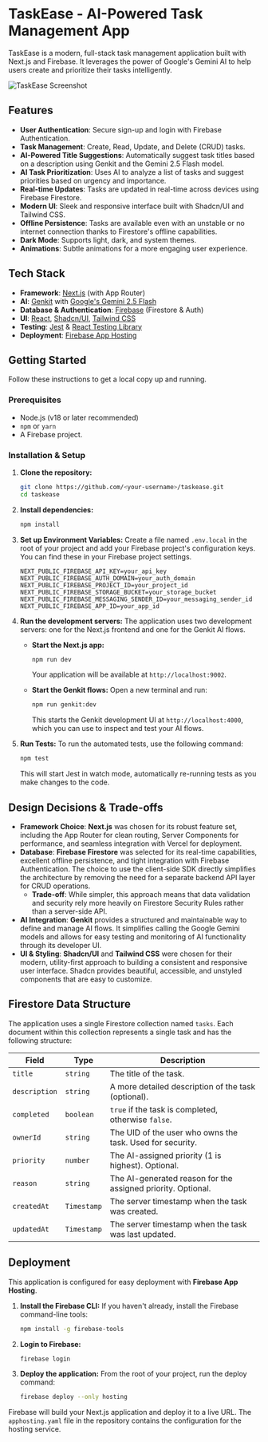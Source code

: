 # TaskEase - AI-Powered Task Management App

TaskEase is a modern, full-stack task management application built with Next.js and Firebase. It leverages the power of Google's Gemini AI to help users create and prioritize their tasks intelligently.

![TaskEase Screenshot](https://picsum.photos/seed/1/600/400)

## Features

- **User Authentication**: Secure sign-up and login with Firebase Authentication.
- **Task Management**: Create, Read, Update, and Delete (CRUD) tasks.
- **AI-Powered Title Suggestions**: Automatically suggest task titles based on a description using Genkit and the Gemini 2.5 Flash model.
- **AI Task Prioritization**: Uses AI to analyze a list of tasks and suggest priorities based on urgency and importance.
- **Real-time Updates**: Tasks are updated in real-time across devices using Firebase Firestore.
- **Modern UI**: Sleek and responsive interface built with Shadcn/UI and Tailwind CSS.
- **Offline Persistence**: Tasks are available even with an unstable or no internet connection thanks to Firestore's offline capabilities.
- **Dark Mode**: Supports light, dark, and system themes.
- **Animations**: Subtle animations for a more engaging user experience.

## Tech Stack

- **Framework**: [Next.js](https://nextjs.org/) (with App Router)
- **AI**: [Genkit](https://firebase.google.com/docs/genkit) with [Google's Gemini 2.5 Flash](https://deepmind.google/technologies/gemini/flash/)
- **Database & Authentication**: [Firebase](https://firebase.google.com/) (Firestore & Auth)
- **UI**: [React](https://reactjs.org/), [Shadcn/UI](https://ui.shadcn.com/), [Tailwind CSS](https://tailwindcss.com/)
- **Testing**: [Jest](https://jestjs.io/) & [React Testing Library](https://testing-library.com/docs/react-testing-library/intro/)
- **Deployment**: [Firebase App Hosting](https://firebase.google.com/docs/app-hosting)

## Getting Started

Follow these instructions to get a local copy up and running.

### Prerequisites

- Node.js (v18 or later recommended)
- `npm` or `yarn`
- A Firebase project.

### Installation & Setup

1.  **Clone the repository:**
    ```sh
    git clone https://github.com/<your-username>/taskease.git
    cd taskease
    ```

2.  **Install dependencies:**
    ```sh
    npm install
    ```

3.  **Set up Environment Variables:**
    Create a file named `.env.local` in the root of your project and add your Firebase project's configuration keys. You can find these in your Firebase project settings.
    ```
    NEXT_PUBLIC_FIREBASE_API_KEY=your_api_key
    NEXT_PUBLIC_FIREBASE_AUTH_DOMAIN=your_auth_domain
    NEXT_PUBLIC_FIREBASE_PROJECT_ID=your_project_id
    NEXT_PUBLIC_FIREBASE_STORAGE_BUCKET=your_storage_bucket
    NEXT_PUBLIC_FIREBASE_MESSAGING_SENDER_ID=your_messaging_sender_id
    NEXT_PUBLIC_FIREBASE_APP_ID=your_app_id
    ```

4.  **Run the development servers:**
    The application uses two development servers: one for the Next.js frontend and one for the Genkit AI flows.

    -   **Start the Next.js app:**
        ```sh
        npm run dev
        ```
        Your application will be available at `http://localhost:9002`.

    -   **Start the Genkit flows:**
        Open a new terminal and run:
        ```sh
        npm run genkit:dev
        ```
        This starts the Genkit development UI at `http://localhost:4000`, which you can use to inspect and test your AI flows.

5.  **Run Tests:**
    To run the automated tests, use the following command:
    ```sh
    npm test
    ```
    This will start Jest in watch mode, automatically re-running tests as you make changes to the code.

## Design Decisions & Trade-offs

- **Framework Choice**: **Next.js** was chosen for its robust feature set, including the App Router for clean routing, Server Components for performance, and seamless integration with Vercel for deployment.
- **Database**: **Firebase Firestore** was selected for its real-time capabilities, excellent offline persistence, and tight integration with Firebase Authentication. The choice to use the client-side SDK directly simplifies the architecture by removing the need for a separate backend API layer for CRUD operations.
    - **Trade-off**: While simpler, this approach means that data validation and security rely more heavily on Firestore Security Rules rather than a server-side API.
- **AI Integration**: **Genkit** provides a structured and maintainable way to define and manage AI flows. It simplifies calling the Google Gemini models and allows for easy testing and monitoring of AI functionality through its developer UI.
- **UI & Styling**: **Shadcn/UI** and **Tailwind CSS** were chosen for their modern, utility-first approach to building a consistent and responsive user interface. Shadcn provides beautiful, accessible, and unstyled components that are easy to customize.

## Firestore Data Structure

The application uses a single Firestore collection named `tasks`. Each document within this collection represents a single task and has the following structure:

| Field         | Type      | Description                                               |
|---------------|-----------|-----------------------------------------------------------|
| `title`       | `string`  | The title of the task.                                    |
| `description` | `string`  | A more detailed description of the task (optional).       |
| `completed`   | `boolean` | `true` if the task is completed, otherwise `false`.       |
| `ownerId`     | `string`  | The UID of the user who owns the task. Used for security. |
| `priority`    | `number`  | The AI-assigned priority (1 is highest). Optional.        |
| `reason`      | `string`  | The AI-generated reason for the assigned priority. Optional.|
| `createdAt`   | `Timestamp`| The server timestamp when the task was created.           |
| `updatedAt`   | `Timestamp`| The server timestamp when the task was last updated.      |

## Deployment

This application is configured for easy deployment with **Firebase App Hosting**.

1.  **Install the Firebase CLI:**
    If you haven't already, install the Firebase command-line tools:
    ```sh
    npm install -g firebase-tools
    ```

2.  **Login to Firebase:**
    ```sh
    firebase login
    ```

3.  **Deploy the application:**
    From the root of your project, run the deploy command:
    ```sh
    firebase deploy --only hosting
    ```

Firebase will build your Next.js application and deploy it to a live URL. The `apphosting.yaml` file in the repository contains the configuration for the hosting service.
